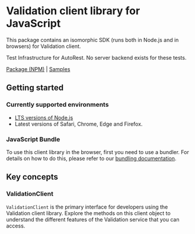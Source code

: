 # Validation client library for JavaScript

This package contains an isomorphic SDK (runs both in Node.js and in browsers) for Validation client.

Test Infrastructure for AutoRest. No server backend exists for these tests.

[Package (NPM)](https://www.npmjs.com/package/@msinternal/validation) |
[Samples](https://github.com/Azure-Samples/azure-samples-js-management)

## Getting started

### Currently supported environments

- [LTS versions of Node.js](https://nodejs.org/about/releases/)
- Latest versions of Safari, Chrome, Edge and Firefox.





### JavaScript Bundle
To use this client library in the browser, first you need to use a bundler. For details on how to do this, please refer to our [bundling documentation](https://aka.ms/AzureSDKBundling).

## Key concepts

### ValidationClient

`ValidationClient` is the primary interface for developers using the Validation client library. Explore the methods on this client object to understand the different features of the Validation service that you can access.

